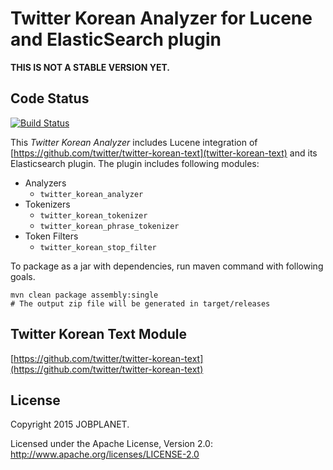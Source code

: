 Twitter Korean Analyzer for Lucene and ElasticSearch plugin
===========================================================

**THIS IS NOT A STABLE VERSION YET.**

## Code Status

[![Build Status](https://travis-ci.org/jobplanet/elasticsearch-twitter-korean.svg?branch=master)](https://travis-ci.org/jobplanet/elasticsearch-twitter-korean)


This *Twitter Korean Analyzer* includes Lucene integration of [https://github.com/twitter/twitter-korean-text](twitter-korean-text) and its Elasticsearch plugin.
The plugin includes following modules: 

- Analyzers
  - `twitter_korean_analyzer`
- Tokenizers
  - `twitter_korean_tokenizer`
  - `twitter_korean_phrase_tokenizer`
- Token Filters
  - `twitter_korean_stop_filter`

To package as a jar with dependencies, run maven command with following goals.

```
mvn clean package assembly:single
# The output zip file will be generated in target/releases
```


## Twitter Korean Text Module

[https://github.com/twitter/twitter-korean-text](https://github.com/twitter/twitter-korean-text)

## License

Copyright 2015 JOBPLANET.

Licensed under the Apache License, Version 2.0: http://www.apache.org/licenses/LICENSE-2.0